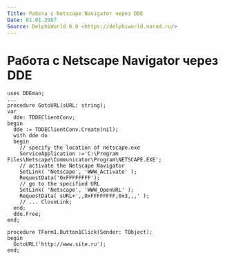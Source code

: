 ```yaml
---
Title: Работа с Netscape Navigator через DDE
Date: 01.01.2007
Source: DelphiWorld 6.0 <https://delphiworld.narod.ru/>
---
```



Работа с Netscape Navigator через DDE
=====================================

    uses DDEman;
    ...
    procedure GotoURL(sURL: string);
    var
      dde: TDDEClientConv;
    begin
      dde := TDDEClientConv.Create(nil);
      with dde do
      begin
        // specify the location of netscape.exe
        ServiceApplication :='C:\Program Files\Netscape\Communicator\Program\NETSCAPE.EXE';
        // activate the Netscape Navigator
        SetLink( 'Netscape', 'WWW_Activate' );
        RequestData('0xFFFFFFFF');
        // go to the specified URL
        SetLink( 'Netscape', 'WWW_OpenURL' );
        RequestData( sURL+',,0xFFFFFFFF,0x3,,,' );
        // ... CloseLink;
      end;
      dde.Free;
    end;
     
    procedure TForm1.Button1Click(Sender: TObject);
    begin
      GotoURL('http://www.site.ru');
    end;


